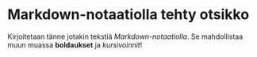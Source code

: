# Markdown-notaatiolla tehty otsikko

Kirjoitetaan tänne jotakin tekstiä *Markdown-notaatiolla*.
Se mahdollistaa muun muassa **boldaukset** ja *kursivoinnit*!
